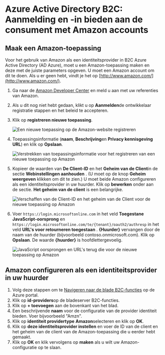 <properties
    pageTitle="Active Directory B2C Azure: Configuratie Amazon | Microsoft Azure"
    description="Aanmelden en aanmelden aan de consumenten met Amazon accounts in uw toepassingen die worden beveiligd door Azure Active Directory B2C bieden."
    services="active-directory-b2c"
    documentationCenter=""
    authors="swkrish"
    manager="mbaldwin"
    editor="bryanla"/>

<tags
    ms.service="active-directory-b2c"
    ms.workload="identity"
    ms.tgt_pltfrm="na"
    ms.devlang="na"
    ms.topic="article"
    ms.date="07/24/2016"
    ms.author="swkrish"/>

# <a name="azure-active-directory-b2c-provide-sign-up-and-sign-in-to-consumers-with-amazon-accounts"></a>Azure Active Directory B2C: Aanmelding en -in bieden aan de consument met Amazon accounts

## <a name="create-an-amazon-application"></a>Maak een Amazon-toepassing

Voor het gebruik van Amazon als een identiteitsprovider in B2C Azure Active Directory (AD Azure), moet u een Amazon-toepassing maken en deze met de juiste parameters opgeven. U moet een Amazon account om dit te doen. Als u er geen hebt, vindt je het op [http://www.amazon.com/](http://www.amazon.com/).

1. Ga naar de [Amazon Developer Center](https://login.amazon.com/) en meld u aan met uw referenties van Amazon.
2. Als u dit nog niet hebt gedaan, klikt u op **Aanmelden**de ontwikkelaar registratie stappen en het beleid te accepteren.
3. Klik op **registreren nieuwe toepassing**.

    ![Een nieuwe toepassing op de Amazon-website registreren](./media/active-directory-b2c-setup-amzn-app/amzn-new-app.png)

4. Toepassingsinformatie (**naam**, **Beschrijving**en **Privacy kennisgeving URL**) en klik op **Opslaan**.

    ![Verstrekken van toepassingsinformatie voor het registreren van een nieuwe toepassing op Amazon](./media/active-directory-b2c-setup-amzn-app/amzn-register-app.png)

5. Kopieer de waarden van **De Client-ID** en het **Geheim van de Client**in de sectie **Webinstellingen aanhouden** . (U moet op de knop **Geheim weergeven** klikken om dit te zien.) U moet beide Amazon configureren als een identiteitsprovider in uw huurder. Klik op **bewerken** onder aan de sectie. **Het geheim van de client** is een belangrijke.

    ![Verschaffen van de Client-ID en het geheim van de Client voor de nieuwe toepassing op Amazon](./media/active-directory-b2c-setup-amzn-app/amzn-client-secret.png)

6. Voer `https://login.microsoftonline.com` in het veld **Toegestane JavaScript-oorsprong** en `https://login.microsoftonline.com/te/{tenant}/oauth2/authresp` in het veld **URL's voor retourneren toegestaan** . **{Huurder}** vervangen door de naam van de huurder (bijvoorbeeld contoso.onmicrosoft.com). Klik op **Opslaan**. De waarde **{huurder}** is hoofdlettergevoelig.

    ![JavaScript oorsprongen en URL's terug die voor de nieuwe toepassing op Amazon](./media/active-directory-b2c-setup-amzn-app/amzn-urls.png)

## <a name="configure-amazon-as-an-identity-provider-in-your-tenant"></a>Amazon configureren als een identiteitsprovider in uw huurder

1. Volg deze stappen om te [Navigeren naar de blade B2C-functies](active-directory-b2c-app-registration.md#navigate-to-the-b2c-features-blade) op de Azure portal.
2. Klik op **id-providers**op de bladeserver B2C-functies.
3. Klik op **+ toevoegen** aan de bovenkant van het blad.
4. Een beschrijvende **naam** voor de configuratie van de provider identiteit bieden. Voer bijvoorbeeld "Amzn".
5. Klik op **identiteit providertype** **Amazon**selecteren en klik op **OK**.
6. Klik op **deze identiteitsprovider instellen** en voer de ID van de client en het geheim van de client van de Amazon-toepassing die u eerder hebt gemaakt.
7. Klik op **OK** en klik vervolgens op **maken** als u wilt uw Amazon-configuratie op te slaan.
